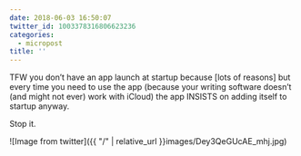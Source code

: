 ```yaml
---
date: 2018-06-03 16:50:07
twitter_id: 1003378316806623236
categories:
  - micropost
title: ''
---
```


TFW you don’t have an app launch at startup because [lots of reasons] but every time you need to use the app (because your writing software doesn’t (and might not ever) work with iCloud) the app INSISTS on adding itself to startup anyway.

Stop it.

![Image from twitter]({{ "/" | relative_url  }}images/Dey3QeGUcAE_mhj.jpg)
